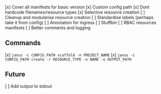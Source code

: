 [x] Cover all manifests for basic version
[x] Custom config path
[x] Dont hardcode filenames/resource types
[x] Selective resource creation
[ ] Cleanup and modularise resource creation
[ ] Standardise labels (perhaps take it from config)
[ ] Annotation for ingress
[ ] Stuffbin
[ ] RBAC resources manifests
[ ] Better comments and logging

## Commands

[x] `janus -c CONFIG_PATH scaffold -n PROJECT_NAME`
[x] `janus -c CONFIG_PATH create -r RESOURCE_TYPE -n NAME -o OUTPUT_PATH`

## Future

[ ] Add output to stdout
